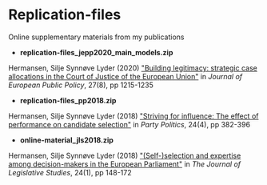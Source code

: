 # Replication-files
Online supplementary materials from my publications

* **replication-files\_jepp2020_main_models.zip**

Hermansen, Silje Synnøve Lyder (2020) ["Building legitimacy: strategic case allocations in the Court of Justice of the European Union"](https://www-tandfonline-com.ezproxy.uio.no/doi/full/10.1080/13501763.2020.1714697) in *Journal of European Public Policy*, 27(8), pp 1215-1235 

* **replication-files\_pp2018.zip**

Hermansen, Silje Synnøve Lyder (2018) ["Striving for influence: The effect of performance on candidate selection"](https://journals.sagepub.com/doi/full/10.1177/1354068816663036) in *Party Politics*, 24(4), pp 382-396


* **online-material\_jls2018.zip**

Hermansen, Silje Synnøve Lyder (2018) ["(Self-)selection and expertise among decision-makers in the European Parliament"](https://www.tandfonline.com/doi/full/10.1080/13572334.2018.1444631) in *The Journal of Legislative Studies*, 24(1), pp 148-172

